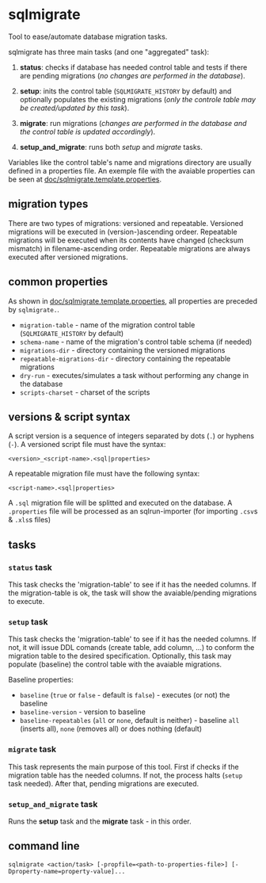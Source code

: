
sqlmigrate
==========

Tool to ease/automate database migration tasks.

sqlmigrate has three main tasks (and one "aggregated" task):

1. **status**: checks if database has needed control table and tests if there are pending migrations (*no changes are performed in the database*).

2. **setup**: inits the control table (`SQLMIGRATE_HISTORY` by default) and optionally populates the existing migrations (*only the controle table may be created/updated by this task*).

3. **migrate**: run migrations (*changes are performed in the database and the control table is updated accordingly*).

4. **setup_and_migrate**: runs both *setup* and *migrate* tasks.

Variables like the control table's name and migrations directory are usually defined in a properties file. An exemple file with the avaiable properties can be seen at [doc/sqlmigrate.template.properties](doc/sqlmigrate.template.properties).


migration types
---------------

There are two types of migrations: versioned and repeatable. Versioned migrations will be executed in (version-)ascending ordeer. Repeatable migrations will be executed when its contents have changed (checksum mismatch) in filename-ascending order. Repeatable migrations are always executed after versioned migrations.


common properties
-----------------

As shown in [doc/sqlmigrate.template.properties](doc/sqlmigrate.template.properties), all properties are preceded by `sqlmigrate.`.

* `migration-table` - name of the migration control table (`SQLMIGRATE_HISTORY` by default)
* `schema-name` - name of the migration's control table schema (if needed)
* `migrations-dir` - directory containing the versioned migrations
* `repeatable-migrations-dir` - directory containing the repeatable migrations
* `dry-run` - executes/simulates a task without performing any change in the database
* `scripts-charset` - charset of the scripts


versions & script syntax
--------------

A script version is a sequence of integers separated by dots (`.`) or hyphens (`-`). A versioned script file must have the syntax:

`<version>_<script-name>.<sql|properties>`

A repeatable migration file must have the following syntax:

`<script-name>.<sql|properties>`

A `.sql` migration file will be splitted and executed on the database. A `.properties` file will be processed as an sqlrun-importer (for importing `.csv`s & `.xls`s files)


tasks
-----


### `status` task

This task checks the 'migration-table' to see if it has the needed columns. If the migration-table is ok, the task will show the avaiable/pending migrations to execute.


### `setup` task

This task checks the 'migration-table' to see if it has the needed columns. If not, it will issue DDL comands (create table, add column, ...) to conform the migration table to the desired specification. Optionally, this task may populate (baseline) the control table with the avaiable migrations.

Baseline properties:

- `baseline` (`true` or `false` - default is `false`) - executes (or not) the baseline
- `baseline-version` - version to baseline
- `baseline-repeatables` (`all` or `none`, default is neither) - baseline `all` (inserts all), `none` (removes all) or does nothing (default)


### `migrate` task

This task represents the main purpose of this tool. First if checks if the migration table has the needed columns. If not, the process halts (`setup` task needed). After that, pending migrations are executed.


### `setup_and_migrate` task

Runs the **setup** task and the **migrate** task - in this order.


command line
------------

`sqlmigrate <action/task> [-propfile=<path-to-properties-file>] [-Dproperty-name=property-value]...`
